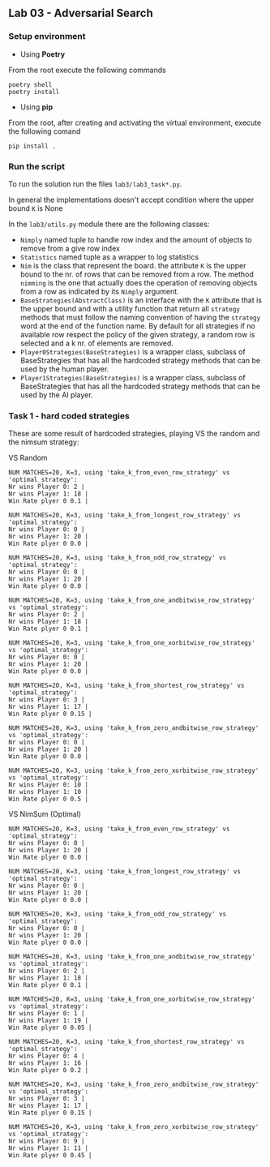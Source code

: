 ## Lab 03 - Adversarial Search

### Setup environment

* Using **Poetry**

From the root execute the following commands
```shell
poetry shell
poetry install
```

* Using **pip**

From the root, after creating and activating the virtual environment, execute the following comand
```shell
pip install .
```

### Run the script

To run the solution run the files `lab3/lab3_task*.py`.

In general the implementations doesn't accept condition where the upper bound `K` is None

In the `lab3/utils.py` module there are the following classes:

* `Nimply` named tuple to handle row index and the amount of objects to remove from a give row index
* `Statistics` named tuple as a wrapper to log statistics
* `Nim` is the class that represent the board. the attribute `K` is the upper bound to the nr. of rows that can be removed from a row. The method `nimming` is the one that actually does the operation of removing objects from a row as indicated by its `Nimply` argument.
* `BaseStrategies(AbstractClass)` is an interface with the `K` attribute that is the upper bound and with a utility function that return all `strategy` methods that must follow the naming convention of having the `strategy` word at the end of the function name. By default for all strategies if no available row respect the policy of the given strategy, a random row is selected and a k nr. of elements are removed.
* `Player0Strategies(BaseStrategies)` is a wrapper class, subclass of BaseStrategies that has all the hardcoded strategy methods that can be used by the human player.
* `Player1Strategies(BaseStrategies)` is a wrapper class, subclass of BaseStrategies that has all the hardcoded strategy methods that can be used by the AI player.

### Task 1 - hard coded strategies

These are some result of hardcoded strategies, playing VS the random and the nimsum strategy:

VS Random
```
NUM MATCHES=20, K=3, using 'take_k_from_even_row_strategy' vs 'optimal_strategy':
Nr wins Player 0: 2 |
Nr wins Player 1: 18 |
Win Rate plyer 0 0.1 |

NUM MATCHES=20, K=3, using 'take_k_from_longest_row_strategy' vs 'optimal_strategy':
Nr wins Player 0: 0 |
Nr wins Player 1: 20 |
Win Rate plyer 0 0.0 |

NUM MATCHES=20, K=3, using 'take_k_from_odd_row_strategy' vs 'optimal_strategy':
Nr wins Player 0: 0 |
Nr wins Player 1: 20 |
Win Rate plyer 0 0.0 |

NUM MATCHES=20, K=3, using 'take_k_from_one_andbitwise_row_strategy' vs 'optimal_strategy':
Nr wins Player 0: 2 |
Nr wins Player 1: 18 |
Win Rate plyer 0 0.1 |

NUM MATCHES=20, K=3, using 'take_k_from_one_xorbitwise_row_strategy' vs 'optimal_strategy':
Nr wins Player 0: 0 |
Nr wins Player 1: 20 |
Win Rate plyer 0 0.0 |

NUM MATCHES=20, K=3, using 'take_k_from_shortest_row_strategy' vs 'optimal_strategy':
Nr wins Player 0: 3 |
Nr wins Player 1: 17 |
Win Rate plyer 0 0.15 |

NUM MATCHES=20, K=3, using 'take_k_from_zero_andbitwise_row_strategy' vs 'optimal_strategy':
Nr wins Player 0: 0 |
Nr wins Player 1: 20 |
Win Rate plyer 0 0.0 |

NUM MATCHES=20, K=3, using 'take_k_from_zero_xorbitwise_row_strategy' vs 'optimal_strategy':
Nr wins Player 0: 10 |
Nr wins Player 1: 10 |
Win Rate plyer 0 0.5 |
```

VS NimSum (Optimal)
```
NUM MATCHES=20, K=3, using 'take_k_from_even_row_strategy' vs 'optimal_strategy':
Nr wins Player 0: 0 |
Nr wins Player 1: 20 |
Win Rate plyer 0 0.0 |

NUM MATCHES=20, K=3, using 'take_k_from_longest_row_strategy' vs 'optimal_strategy':
Nr wins Player 0: 0 |
Nr wins Player 1: 20 |
Win Rate plyer 0 0.0 |

NUM MATCHES=20, K=3, using 'take_k_from_odd_row_strategy' vs 'optimal_strategy':
Nr wins Player 0: 0 |
Nr wins Player 1: 20 |
Win Rate plyer 0 0.0 |

NUM MATCHES=20, K=3, using 'take_k_from_one_andbitwise_row_strategy' vs 'optimal_strategy':
Nr wins Player 0: 2 |
Nr wins Player 1: 18 |
Win Rate plyer 0 0.1 |

NUM MATCHES=20, K=3, using 'take_k_from_one_xorbitwise_row_strategy' vs 'optimal_strategy':
Nr wins Player 0: 1 |
Nr wins Player 1: 19 |
Win Rate plyer 0 0.05 |

NUM MATCHES=20, K=3, using 'take_k_from_shortest_row_strategy' vs 'optimal_strategy':
Nr wins Player 0: 4 |
Nr wins Player 1: 16 |
Win Rate plyer 0 0.2 |

NUM MATCHES=20, K=3, using 'take_k_from_zero_andbitwise_row_strategy' vs 'optimal_strategy':
Nr wins Player 0: 3 |
Nr wins Player 1: 17 |
Win Rate plyer 0 0.15 |

NUM MATCHES=20, K=3, using 'take_k_from_zero_xorbitwise_row_strategy' vs 'optimal_strategy':
Nr wins Player 0: 9 |
Nr wins Player 1: 11 |
Win Rate plyer 0 0.45 |
```

